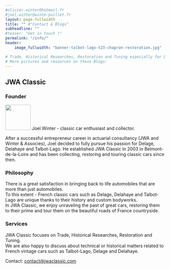 ```yaml
---
#olivier.winter@hotmail.fr
#joel.winter@winte-puillet.fr
layout: page-fullwidth
title: "" #"Contact & Blogs"
subheadline: ""
#teaser: "Get in touch !"
permalink: "/info/"
header:
    image_fullwidth: "banner-talbot-lago-t23-chapron-restoration.jpg"

# Trade, Historical Researches, Restoration and Tuning especially for Delage, Delahaye and Talbot-Lago.
# More pictures and resources on these Blogs:
---
```


## JWA Classic
### Founder
<img src="{{site.baseurl}}/images/blogs/joel-winter-djowinter.jpg" width="80" height="80">  
Joel Winter - classic car enthusiast and collector.

After a successful entrepreneur career in actuarial consultancy (JWA and Winter & Associes), Joel decided to fully pursue his passion for Delage, Delahaye and Talbot-Lago.
He established JWA Classic in 2003 in Belmont-de-la-Loire and has been collecting, restoring and touring classic cars since then.

### Philosophy
There is a great satisfaction in bringing back to life automobiles that are more than just automobiles.   
To this extent - French classic cars such as Delage, Delahaye and Talbot-Lago are unique thanks to their history and custom bodyworks.    
In JWA Classic, we enjoy unraveling the past of great cars, restoring them to their prime and tour them on the beautiful roads of France countryside.

### Services
JWA Classic focuses on Trade, Historical Researches, Restoration and Tuning.    
We are also happy to discuss about technical or historical matters related to French vintage cars such as Talbot-Lago, Delage and Delahaye.   

Contact: [contact@jwaclassic.com](mailto:contact@jwaclassic.com)

